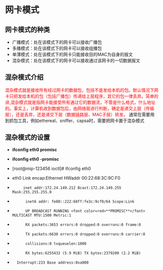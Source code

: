 # 网卡模式
## 网卡模式的种类
- 广播模式：处在该模式下的网卡可以接收广播包
- 多播模式：处在该模式下的网卡可以接收组播包
- 单薄模式：处在该模式下的网卡只能接收目的MAC为自身的报文
- 混杂模式：处在该模式下的网卡可以接收通过该网卡的一切数据报文

## 混杂模式介绍
<font color=red>混杂模式就是接收所有经过网卡的数据包，包括不是发给本机的包。默认情况下网卡只把发给本机的包（包括广播包）传递给上层程序，其它的包一律丢弃。简单的讲,混杂模式就是指网卡能接受所有通过它的数据流，不管是什么格式，什么地址的。事实上，计算机收到数据包后，由网络层进行判断，确定是递交上层（传输层），还是丢弃，还是递交下层（数据链路层、MAC子层）转发。</font> 
  通常在需要用到抓包工具，例如ethereal、sniffer、capsa时，需要把网卡置于混杂模式 
## 混杂模式的设置
- **ifconfig eth0 promisc**
- **ifconfig eth0 -promisc**

- [root@mip-123456 ioctl]# ifconfig eth0
- eth0 Link encap:Ethernet HWaddr 00:22:68:3C:9C:F0 
-          inet addr:172.24.149.212 Bcast:172.24.149.255 Mask:255.255.255.0
-           inet6 addr: fe80::222:68ff:fe3c:9cf0/64 Scope:Link
-           UP BROADCAST RUNNING <font color=red>**PROMISC**</font> MULTICAST MTU:1500 Metric:1
-           RX packets:3653 errors:0 dropped:0 overruns:0 frame:0
-           TX packets:6630 errors:0 dropped:0 overruns:0 carrier:0
-           collisions:0 txqueuelen:1000 
-           RX bytes:6255432 (5.9 MiB) TX bytes:2379200 (2.2 MiB)
- 	    Interrupt:233 Base address:0xa000 

